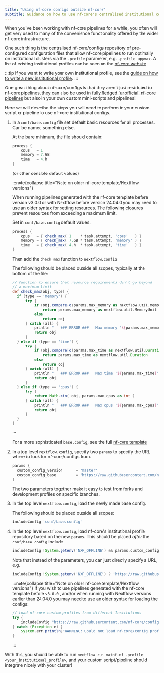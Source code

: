 ```yaml
---
title: "Using nf-core configs outside nf-core"
subtitle: Guidance on how to use nf-core's centralised institutional configs in your own workflows.
---
```


When you've been working with nf-core pipelines for a while, you often will get very used to many of the convenience functionality offered by the wider nf-core infrastructure.

One such thing is the centralised nf-core/configs repository of pre-configured configuration files that allow nf-core pipelines to run optimally on institutional clusters via the `-profile` parameter, e.g. `-profile uppmax`. A list of existing institutional profiles can be seen on the [nf-core website](https://nf-co.re/configs).

:::tip
If you want to write your own institutional profile, see the [guide on how to write a new institutional profile](/docs/tutorials/use_nf-core_pipelines/writing_institutional_profiles).
:::

One great thing about nf-core/configs is that they aren't just restricted to nf-core pipelines, they can also be used in [fully fledged 'unofficial' nf-core pipelines](/docs/guidelines/external_use) but also in your own custom mini-scripts and pipelines!

Here we will describe the steps you will need to perform in your custom script or pipeline to use nf-core institutional configs.

1. In a `conf/base.config` file set default basic resources for all processes. Can be named something else.

   At the bare minimum, the file should contain:

   ```groovy
   process {
       cpus   = 1
       memory = 7.GB
       time   = 4.h
   }
   ```

   (or other sensible default values)

   :::note{collapse title="Note on older nf-core template/Nextflow versions"}

   When running pipelines generated with the nf-core template before version v3.0.0 or with Nextflow before version 24.04.0 you may need to use an older syntax for setting resources. The following closures prevent resources from exceeding a maximum limit.

   Set in `conf/base.config` default values.

   ```groovy
   process {
       cpus   = { check_max( 1    * task.attempt, 'cpus'   ) }
       memory = { check_max( 7.GB * task.attempt, 'memory' ) }
       time   = { check_max( 4.h  * task.attempt, 'time'   ) }
   }
   ```

   Then add the [`check_max`](https://github.com/nf-core/tools/blob/0912990a63ef29e44e07cc2ba6ab81113684e0ae/nf_core/pipeline-template/nextflow.config#L233-L264) function to `nextflow.config`

   The following should be placed outside all scopes, typically at the bottom of the file:

   ```groovy
   // Function to ensure that resource requirements don't go beyond
   // a maximum limit
   def check_max(obj, type) {
     if (type == 'memory') {
         try {
             if (obj.compareTo(params.max_memory as nextflow.util.MemoryUnit) == 1)
                 return params.max_memory as nextflow.util.MemoryUnit
             else
                 return obj
         } catch (all) {
             println "   ### ERROR ###   Max memory '${params.max_memory}' is not valid! Using default value: $obj"
             return obj
         }
     } else if (type == 'time') {
         try {
             if (obj.compareTo(params.max_time as nextflow.util.Duration) == 1)
                 return params.max_time as nextflow.util.Duration
             else
                 return obj
         } catch (all) {
             println "   ### ERROR ###   Max time '${params.max_time}' is not valid! Using default value: $obj"
             return obj
         }
     } else if (type == 'cpus') {
         try {
             return Math.min( obj, params.max_cpus as int )
         } catch (all) {
             println "   ### ERROR ###   Max cpus '${params.max_cpus}' is not valid! Using default value: $obj"
             return obj
         }
     }
   }
   ```

   :::

   For a more sophisticated `base.config`, see the full [nf-core template](https://github.com/nf-core/tools/blob/master/nf_core/pipeline-template/conf/base.config)

2. In a top level `nextflow.config`, specify two `params` to specify the URL where to look for nf-core/configs from.

   ```groovy
   params {
     custom_config_version      = 'master'
     custom_config_base         = "https://raw.githubusercontent.com/nf-core/configs/${params.custom_config_version}"
   }
   ```

   The two parameters together make it easy to test from forks and development profiles on specific branches.

3. In the top level `nextflow.config`, load the newly made base config.

   The following should be placed outside all scopes:

   ```groovy
   includeConfig 'conf/base.config'
   ```

4. In the top level `nextflow.config`, load nf-core's institutional profile repository based on the new `params`. This should be placed _after_ the `conf/base.config` include.

   ```groovy
   includeConfig !System.getenv('NXF_OFFLINE') && params.custom_config_base ? "${params.custom_config_base}/nfcore_custom.config" : "/dev/null"
   ```

   Note that instead of the parameters, you can just directly specify a URL, e.g.

   ```groovy
   includeConfig !System.getenv('NXF_OFFLINE') ? 'https://raw.githubusercontent.com/nf-core/configs/master/nfcore_custom.config' : "/dev/null"
   ```

   :::note{collapse title="Note on older nf-core template/Nextflow versions"}
   If you wish to use pipelines generated with the nf-core template before `v3.0.0` , and/or when running with Nextflow versions earlier than 24.04.0 you may need to use an older syntax for loading the configs:

   ```groovy
   // Load nf-core custom profiles from different Institutions
   try {
       includeConfig "https://raw.githubusercontent.com/nf-core/configs/master/nfcore_custom.config"
   } catch (Exception e) {
       System.err.println("WARNING: Could not load nf-core/config profiles: https://raw.githubusercontent.com/nf-core/configs/master/nfcore_custom.config")
   }
   ```

   :::

With this, you should be able to run `nextflow run mainf.nf -profile <your_institutional_profile>`, and your custom script/pipeline should integrate nicely with your cluster!
